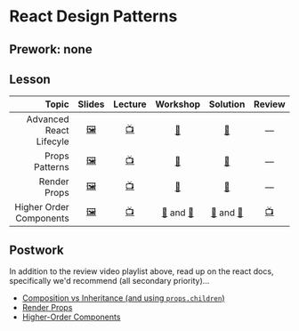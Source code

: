 # React Design Patterns

## Prework: none

## Lesson

Topic | Slides | Lecture | Workshop | Solution | Review
-----:|:------:|:-------:|:--------:|:--------:|:-----:
Advanced React Lifecyle | [🖼️][rdp-1a] | [📺][rdp-1b] | [🔬][rdp-1c] | [👾][rdp-1d] | —
Props Patterns | [🖼️][rdp-2a] | [📺][rdp-2b] | [🔬][rdp-2c] | [👾][rdp-2d] | —
Render Props | [🖼️][rdp-3a] | [📺][rdp-3b] | [🔬][rdp-3c] | [👾][rdp-3d] | —
Higher Order Components | [🖼️][rdp-4a] | [📺][rdp-4b] | [🔬][rdp-4c-1] and [🤝][rdp-4c-2] | [👾][rdp-4d-1] and [👾][rdp-4d-2] | [📺][rdp-4e]

[rdp-1a]: 1-advanced-lifecycle/Advanced%20React%20Lifecycle.pdf
[rdp-1b]: https://youtu.be/M0RNfDyIv3w
[rdp-1c]: https://learn.fullstackacademy.com/workshop/5b0eb2519064e20004cdbda5/landing
[rdp-1d]: 1-advanced-lifecycle/Lab.ReactGallery
[rdp-2a]: 2-prop-patterns/Prop%20Patterns.pdf
[rdp-2b]: https://youtu.be/zCRaiWWeFzA
[rdp-2c]: https://learn.fullstackacademy.com/workshop/5ab3cda165bd910004aa37ca/landing
[rdp-2d]: 2-prop-patterns/Lab.Props
[rdp-3a]: 3-render-props/Render%20Props.pdf
[rdp-3b]: https://youtu.be/f2MrVWXOUpc
[rdp-3c]: https://learn.fullstackacademy.com/workshop/5ab5328682852300042e351b/landing
[rdp-3d]: 3-render-props/Lab.RenderProps
[rdp-4a]: 4-higher-order-components/Higher%20Order%20Components.pdf
[rdp-4b]: https://youtu.be/aJDhGA-NyEw
[rdp-4c-1]: https://learn.fullstackacademy.com/workshop/5ab950f36285f80004cf845b/landing
[rdp-4c-2]: https://learn.fullstackacademy.com/workshop/5a84a8429eaf830004bbcb08/landing
[rdp-4d-1]: 4-higher-order-components/Lab.SolarSystem
[rdp-4d-2]: 4-higher-order-components/PairExercise.WizardQuiz
[rdp-4e]: https://www.youtube.com/playlist?list=PLx0iOsdUOUmlMX-S5jMgJQGMDQFXGpAsf

## Postwork

In addition to the review video playlist above, read up on the react docs, specifically we'd recommend (all secondary priority)...

- [Composition vs Inheritance (and using `props.children`)](https://reactjs.org/docs/composition-vs-inheritance.html)
- [Render Props](https://reactjs.org/docs/render-props.html)
- [Higher-Order Components](https://reactjs.org/docs/higher-order-components.html)
